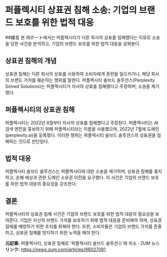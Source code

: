 # 퍼플렉시티 상표권 침해 소송: 기업의 브랜드 보호를 위한 법적 대응
##緒言
본 레ポート에서는 퍼플렉시티가 다른 회사의 상표를 침해했다는 이유로 소송을 당한 사건을 분석하고, 기업의 브랜드 보호를 위한 법적 대응을 살펴본다.
## 상표권 침해의 개념
상표권 침해는 다른 회사의 상표를 사용하여 소비자에게 혼란을 일으키거나, 해당 회사의 브랜드 가치를 훼손하는 행위를 말한다. 퍼플렉시티 솔브드 솔루션스(Perplexity Solved Solutions)는 퍼플렉시티가 자사의 상표를 침해했다고 주장하며, 소송을 제기했다.
## 퍼플렉시티의 상표권 침해
퍼플렉시티는 2022년 8월부터 자사의 상표를 침해했다고 주장된다. 퍼플렉시티는 AI 검색 엔진을 홍보하기 위해 퍼플렉시티라는 이름을 사용했으며, 2022년 7월에 도메인(perplexity.ai)을 등록했다. 이러한 행위는 퍼플렉시티 솔브드 솔루션스의 상표권을 침해하는 것으로 판단된다.
## 법적 대응
퍼플렉시티 솔브드 솔루션스는 퍼플렉시티에 대한 소송을 제기하며, 상표권 침해를 중지하고, 손해 배상과 관련 도메인 소유권 이전을 요구했다. 이 사건은 기업의 브랜드 보호를 위한 법적 대응의 중요성을 강조한다.
## 결론
퍼플렉시티의 상표권 침해 사건은 기업의 브랜드 보호를 위한 법적 대응의 필요성을 보여준다. 기업은 자신의 브랜드 가치를 보호하기 위해 법적 대응을 준비해야 하며, 상표권 침해를 예방하기 위한 조치를 취해야 한다. 또한, 소비자들은 기업의 브랜드 가치를 존중하고, 상표권 침해를 방지하기 위한 노력을 해야 한다.

**元記事:** 퍼플렉시티, 상표권 침해로 '퍼플렉시티 솔브드 솔루션스'에 피소 : ZUM 뉴스
**リンク:** https://news.zum.com/articles/96027091